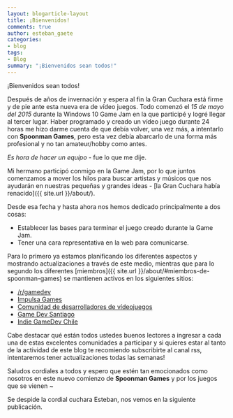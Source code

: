 ```yaml
---
layout: blogarticle-layout
title: ¡Bienvenidos!
comments: true
author: esteban_gaete
categories:
- blog
tags:
- Blog
summary: "¡Bienvenidos sean todos!"
---
```


¡Bienvenidos sean todos!

Después de años de invernación y espera al fin la Gran Cuchara está firme y de 
pie ante esta nueva era de vídeo juegos. Todo comenzó el *15 de mayo del 2015*
durante la Windows 10 Game Jam en la que participé y logré llegar al tercer 
lugar. Haber programado y creado un vídeo juego durante 24 horas me hizo darme 
cuenta de que debía volver, una vez más, a intentarlo con **Spoonman Games**, 
pero esta vez debía abarcarlo de una forma más profesional y no tan 
amateur/hobby como antes.

*Es hora de hacer un equipo* - fue lo que me dije.

Mi hermano participó conmigo en la Game Jam, por lo que juntos comenzamos a 
mover los hilos para buscar artistas y músicos que nos ayudarán en nuestras 
pequeñas y grandes ideas - [la Gran Cuchara había renacido]({{ site.url }}/about/).

Desde esa fecha y hasta ahora nos hemos dedicado principalmente a dos cosas:

* Establecer las bases para terminar el juego creado durante la Game Jam.
* Tener una cara representativa en la web para comunicarse.

Para lo primero ya estamos planificando los diferentes aspectos y mostrando 
actualizaciones a través de este medio, mientras que para lo segundo los 
diferentes [miembros]({{ site.url }}/about/#miembros-de-spoonman-games) se mantienen activos en los siguientes sitios:

* <a href="http://www.reddit.com/r/gamedev/"><span class="fa fa-reddit"></span> /r/gamedev</a>
* <a href="http://impulsagames.com/foro/"><span class="fa fa-rocket"></span> Impulsa Games</a>
* <a href="https://www.facebook.com/groups/comunidad.duval/"><span class="fa fa-facebook"></span> Comunidad de desarrolladores de vídeojuegos</a>
* <a href="https://www.facebook.com/groups/GameDevSantiago/"><span class="fa fa-facebook"></span> Game Dev Santiago</a>
* <a href="https://www.facebook.com/groups/indiegamedevchile/"><span class="fa fa-facebook"></span> Indie GameDev Chile</a>

Cabe destacar qué están todos ustedes buenos lectores a ingresar a cada una de 
estas excelentes comunidades a participar <i class="fa fa-smile-o"></i> y si 
quieres estar al tanto de la actividad de este blog te recomiendo subscribirte 
al canal rss, intentaremos tener actualizaciones todas las semanas!

Saludos cordiales a todos y espero que estén tan emocionados como nosotros en 
este nuevo comienzo de **Spoonman Games** y por los juegos que se vienen ~

Se despide la cordial cuchara Esteban, nos vemos en la siguiente publicación.